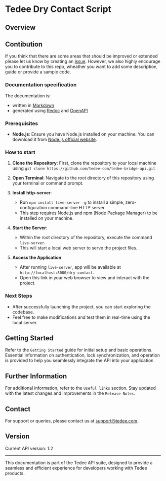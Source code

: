 # Tedee Dry Contact Script

## Overview


## Contibution
If you think that there are some areas that should be improved or extended please let us know by creating an [issue](https://github.com/tedee-com/tedee-bridge-api/issues).
However, we also highly encourage you to contribute to this repo, wheather you want to add some description, guide or provide a sample code.

### Documentation specification

The documentation is:
- written in [Markdown](https://www.markdownguide.org/basic-syntax/)
- generated using [Redoc](https://redocly.com/redoc/) and [OpenAPI](https://swagger.io/specification/)

### Prerequisites
- **Node.js**: Ensure you have Node.js installed on your machine. You can download it from [Node.js official website](https://nodejs.org/).

### How to start

1. **Clone the Repository**: First, clone the repository to your local machine using `git clone https://github.com/tedee-com/tedee-bridge-api.git`.

2. **Open Terminal**: Navigate to the root directory of this repository using your terminal or command prompt.

3. **Install http-server**:
    - Run `npm install live-server -g` to install a simple, zero-configuration command-line HTTP server.
    - This step requires Node.js and npm (Node Package Manager) to be installed on your machine.

4. **Start the Server**:
    - Within the root directory of the repository, execute the command `live-server`.
    - This will start a local web server to serve the project files.

5. **Access the Application**:
    - After running `live-server`, app will be available at `http://localhost:8080/dry-contact.`
    - Open this link in your web browser to view and interact with the project.

### Next Steps

- After successfully launching the project, you can start exploring the codebase.
- Feel free to make modifications and test them in real-time using the local server.

## Getting Started

Refer to the `Getting Started` guide for initial setup and basic operations. Essential information on authentication, lock synchronization, and operation is provided to help you seamlessly integrate the API into your application.

## Further Information

For additional information, refer to the `Useful links` section. Stay updated with the latest changes and improvements in the `Release Notes`.

## Contact

For support or queries, please contact us at support@tedee.com.

## Version

Current API version: 1.2

---

This documentation is part of the Tedee API suite, designed to provide a seamless and efficient experience for developers working with Tedee products.

